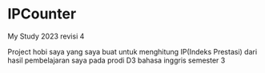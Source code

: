 # IPCounter
My Study 2023 revisi 4

Project hobi saya yang saya buat untuk menghitung IP(Indeks Prestasi) dari hasil pembelajaran saya pada prodi D3 bahasa inggris semester 3
